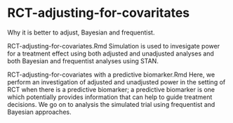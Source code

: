 # RCT-adjusting-for-covaritates
Why it is better to adjust, Bayesian and frequentist. 

RCT-adjusting-for-covariates.Rmd
Simulation is used to invesigate power for a treatment effect using both adjusted and unadjusted analyses and both Bayesian and frequentist analyses using STAN.

RCT-adjusting-for-covariates with a predictive biomarker.Rmd
Here, we perform an investigation of adjusted and unadjusted power in the setting of RCT when there is a
predictive biomarker; a predictive biomarker is one which potentially provides information that can help to
guide treatment decisions. We go on to analysis the simulated trial using frequentist and Bayesian approaches.
